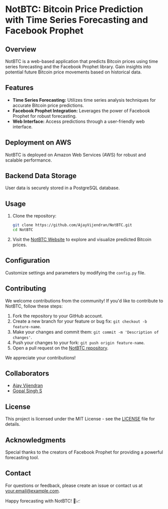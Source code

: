 # NotBTC: Bitcoin Price Prediction with Time Series Forecasting and Facebook Prophet

## Overview

NotBTC is a web-based application that predicts Bitcoin prices using time series forecasting and the Facebook Prophet library. Gain insights into potential future Bitcoin price movements based on historical data.

## Features

- **Time Series Forecasting:** Utilizes time series analysis techniques for accurate Bitcoin price predictions.
- **Facebook Prophet Integration:** Leverages the power of Facebook Prophet for robust forecasting.
- **Web Interface:** Access predictions through a user-friendly web interface.

## Deployment on AWS

NotBTC is deployed on Amazon Web Services (AWS) for robust and scalable performance.

## Backend Data Storage

User data is securely stored in a PostgreSQL database.

## Usage

1. Clone the repository:

    ```bash
    git clone https://github.com/AjayVijendran/NotBTC.git
    cd NotBTC
    ```

2. Visit the [NotBTC Website](https://your-notbtc-website.com) to explore and visualize predicted Bitcoin prices.

## Configuration

Customize settings and parameters by modifying the `config.py` file.

## Contributing

We welcome contributions from the community! If you'd like to contribute to NotBTC, follow these steps:

1. Fork the repository to your GitHub account.
2. Create a new branch for your feature or bug fix: `git checkout -b feature-name`.
3. Make your changes and commit them: `git commit -m 'Description of changes'`.
4. Push your changes to your fork: `git push origin feature-name`.
5. Open a pull request on the [NotBTC repository](https://github.com/yourusername/NotBTC).

We appreciate your contributions!

## Collaborators

- [Ajay Vijendran](https://github.com/AjayVijendran)
- [Gopal Singh S](https://github.com/GopalSinghRajput)

## License

This project is licensed under the MIT License - see the [LICENSE](LICENSE) file for details.

## Acknowledgments

Special thanks to the creators of Facebook Prophet for providing a powerful forecasting tool.

## Contact

For questions or feedback, please create an issue or contact us at [your.email@example.com](mailto:your.email@example.com).

Happy forecasting with NotBTC! 🚀📈

